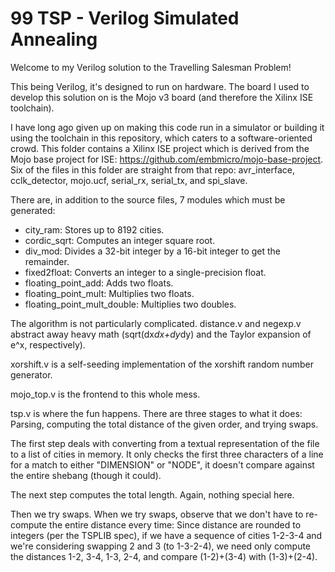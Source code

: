 99 TSP - Verilog Simulated Annealing
====================================

Welcome to my Verilog solution to the Travelling Salesman Problem!

This being Verilog, it's designed to run on hardware. The board I used to develop this solution on is the Mojo v3 board (and therefore the Xilinx ISE toolchain).

I have long ago given up on making this code run in a simulator or building it using the toolchain in this repository, which caters to a software-oriented crowd. This folder contains a Xilinx ISE project which is derived from the Mojo base project for ISE: https://github.com/embmicro/mojo-base-project. Six of the files in this folder are straight from that repo: avr_interface, cclk_detector, mojo.ucf, serial_rx, serial_tx, and spi_slave.

There are, in addition to the source files, 7 modules which must be generated:
- city_ram: Stores up to 8192 cities.
- cordic_sqrt: Computes an integer square root.
- div_mod: Divides a 32-bit integer by a 16-bit integer to get the remainder.
- fixed2float: Converts an integer to a single-precision float.
- floating_point_add: Adds two floats.
- floating_point_mult: Multiplies two floats.
- floating_point_mult_double: Multiplies two doubles.

The algorithm is not particularly complicated. distance.v and negexp.v abstract away heavy math (sqrt(dx*dx+dy*dy) and the Taylor expansion of e^x, respectively).

xorshift.v is a self-seeding implementation of the xorshift random number generator.

mojo_top.v is the frontend to this whole mess.

tsp.v is where the fun happens. There are three stages to what it does: Parsing, computing the total distance of the given order, and trying swaps.

The first step deals with converting from a textual representation of the file to a list of cities in memory. It only checks the first three characters of a line for a match to either "DIMENSION" or "NODE", it doesn't compare against the entire shebang (though it could).

The next step computes the total length. Again, nothing special here.

Then we try swaps. When we try swaps, observe that we don't have to re-compute the entire distance every time: Since distance are rounded to integers (per the TSPLIB spec), if we have a sequence of cities 1-2-3-4 and we're considering swapping 2 and 3 (to 1-3-2-4), we need only compute the distances 1-2, 3-4, 1-3, 2-4, and compare (1-2)+(3-4) with (1-3)+(2-4).
